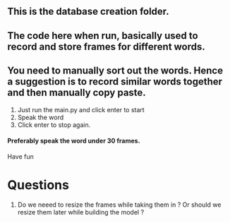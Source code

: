 ## This is the database creation folder.
## The code here when run, basically used to record and store frames for different words.

## You need to manually sort out the words. Hence a suggestion is to record similar words together and then manually copy paste.

1. Just run the main.py and click enter to start
2. Speak the word
3. Click enter to stop again.

#### Preferably speak the word under 30 frames.

Have fun


# Questions 
1. Do we neeed to resize the frames while taking them in ? Or should we resize them later while building the model ?

